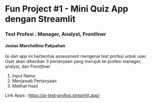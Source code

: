 # Fun Project #1 - Mini Quiz App dengan Streamlit

### Test Profesi : Manager, Analyst, Frontliner
#### Josias Marchellino Pakpahan

Isi dari app ini berbentuk assessment mengenai test profesi untuk user. User akan diberikan 3 pertanyaan yang merujuk ke profesi manager, analyst, dan Frontlliner

1. Input Nama
2. Menjawab Pertanyaan
3. Melihat Hasil

Link Apps : https://ai-test-profesi.streamlit.app/


